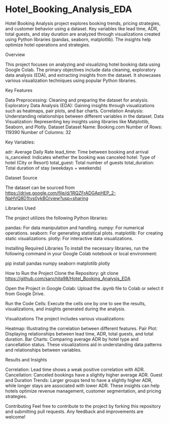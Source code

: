 # Hotel_Booking_Analysis_EDA
 Hotel Booking Analysis project explores booking trends, pricing strategies, and customer behavior using a dataset. Key variables like lead time, ADR, total guests, and stay duration are analyzed through visualizations created using Python libraries (pandas, seaborn, matplotlib). The insights help optimize hotel operations and strategies.

Overview

This project focuses on analyzing and visualizing hotel booking data using Google Colab. The primary objectives include data cleaning, exploratory data analysis (EDA), and extracting insights from the dataset. It showcases various visualization techniques using popular Python libraries.

Key Features

Data Preprocessing: Cleaning and preparing the dataset for analysis.
Exploratory Data Analysis (EDA): Gaining insights through visualizations such as heatmaps, pair plots, and bar charts.
Correlation Analysis: Understanding relationships between different variables in the dataset.
Data Visualization: Representing key insights using libraries like Matplotlib, Seaborn, and Plotly.
Dataset
Dataset Name: Booking.com
Number of Rows: 119390
Number of Columns: 32

Key Variables:

adr: Average Daily Rate
lead_time: Time between booking and arrival
is_canceled: Indicates whether the booking was canceled
hotel: Type of hotel (City or Resort)
total_guest: Total number of guests
total_duration: Total duration of stay (weekdays + weekends)

Dataset Source

The dataset can be sourced from https://drive.google.com/file/d/1RQZFrADGApHEP_2-NaHVQ8D1tvs0ykBO/view?usp=sharing

Libraries Used

The project utilizes the following Python libraries:

pandas: For data manipulation and handling.
numpy: For numerical operations.
seaborn: For generating statistical plots.
matplotlib: For creating static visualizations.
plotly: For interactive data visualizations.


Installing Required Libraries
To install the necessary libraries, run the following command in your Google Colab notebook or local environment:

pip install pandas numpy seaborn matplotlib plotly 

How to Run the Project
Clone the Repository:
git clone https://github.com/sanchita98/Hotel_Booking_Analysis_EDA

Open the Project in Google Colab:
Upload the .ipynb file to Colab or select it from Google Drive.

Run the Code Cells:
Execute the cells one by one to see the results, visualizations, and insights generated during the analysis.

Visualizations
The project includes various visualizations:

Heatmap: Illustrating the correlation between different features.
Pair Plot: Displaying relationships between lead time, ADR, total guests, and total duration.
Bar Charts: Comparing average ADR by hotel type and cancellation status.
These visualizations aid in understanding data patterns and relationships between variables.

Results and Insights

Correlation: Lead time shows a weak positive correlation with ADR.
Cancellation: Canceled bookings have a slightly higher average ADR.
Guest and Duration Trends: Larger groups tend to have a slightly higher ADR, while longer stays are associated with lower ADR.
These insights can help hotels optimize revenue management, customer segmentation, and pricing strategies.

Contributing
Feel free to contribute to the project by forking this repository and submitting pull requests. Any feedback and improvements are welcome!
